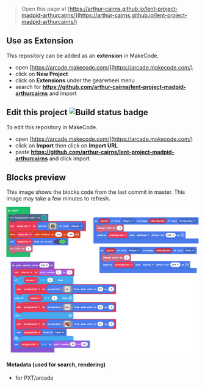  


> Open this page at [https://arthur-cairns.github.io/lent-project-madpid-arthurcairns/](https://arthur-cairns.github.io/lent-project-madpid-arthurcairns/)

## Use as Extension

This repository can be added as an **extension** in MakeCode.

* open [https://arcade.makecode.com/](https://arcade.makecode.com/)
* click on **New Project**
* click on **Extensions** under the gearwheel menu
* search for **https://github.com/arthur-cairns/lent-project-madpid-arthurcairns** and import

## Edit this project ![Build status badge](https://github.com/arthur-cairns/lent-project-madpid-arthurcairns/workflows/MakeCode/badge.svg)

To edit this repository in MakeCode.

* open [https://arcade.makecode.com/](https://arcade.makecode.com/)
* click on **Import** then click on **Import URL**
* paste **https://github.com/arthur-cairns/lent-project-madpid-arthurcairns** and click import

## Blocks preview

This image shows the blocks code from the last commit in master.
This image may take a few minutes to refresh.

![A rendered view of the blocks](https://github.com/arthur-cairns/lent-project-madpid-arthurcairns/raw/master/.github/makecode/blocks.png)

#### Metadata (used for search, rendering)

* for PXT/arcade
<script src="https://makecode.com/gh-pages-embed.js"></script><script>makeCodeRender("{{ site.makecode.home_url }}", "{{ site.github.owner_name }}/{{ site.github.repository_name }}");</script>
